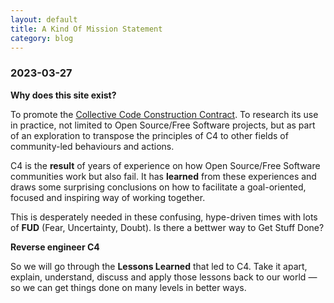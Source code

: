 ```yaml
---
layout: default
title: A Kind Of Mission Statement
category: blog
---
```


### 2023-03-27

**Why does this site exist?**

To promote the [Collective Code Construction Contract](/C4/). To research its use in practice, not limited to Open Source/Free Software projects, but as part of an exploration to transpose the principles of C4 to other fields of community-led behaviours and actions.

C4 is the **result** of years of experience on how Open Source/Free Software communities work but also fail. It has **learned** from these experiences and draws some surprising conclusions on how to facilitate a goal-oriented, focused and inspiring way of working together.

This is desperately needed in these confusing, hype-driven times with lots of **FUD** (Fear, Uncertainty, Doubt). Is there a bettwer way to Get Stuff Done?

**Reverse engineer C4**

So we will go through the **Lessons Learned** that led to C4. Take it apart, explain, understand, discuss and apply those lessons back to our world &mdash; so we can get things done on many levels in better ways.